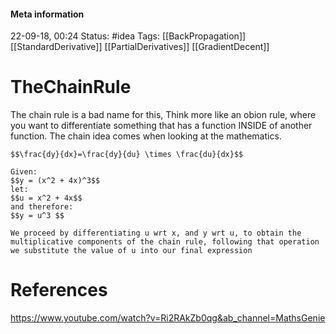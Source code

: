 #### Meta information
22-09-18, 00:24
Status: #idea
Tags: [[BackPropagation]] [[StandardDerivative]] [[PartialDerivatives]] [[GradientDecent]]





# TheChainRule
The chain rule is a bad name for this, Think more like an obion rule, where you want to differentiate something that has a function INSIDE of another function. The chain idea comes when looking at the mathematics.

```ad-note
$$\frac{dy}{dx}=\frac{dy}{du} \times \frac{du}{dx}$$
```

```ad-example
Given:
$$y = (x^2 + 4x)^3$$
let:
$$u = x^2 + 4x$$
and therefore:
$$y = u^3 $$

We proceed by differentiating u wrt x, and y wrt u, to obtain the multiplicative components of the chain rule, following that operation we substitute the value of u into our final expression
```




# References
https://www.youtube.com/watch?v=Ri2RAkZb0qg&ab_channel=MathsGenie